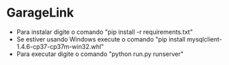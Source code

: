 # GarageLink

- Para instalar digite o comando "pip install -r requirements.txt"
- Se estiver usando Windows execute o comando "pip install mysqlclient-1.4.6-cp37-cp37m-win32.whl"
- Para executar digite o comando "python run.py runserver"
